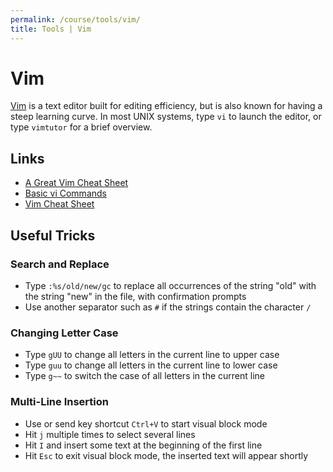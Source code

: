 ```yaml
---
permalink: /course/tools/vim/
title: Tools | Vim
---
```

# Vim

[Vim](http://www.vim.org/) is a text editor built for editing efficiency, but is also known for having a steep learning curve. In most UNIX systems, type `vi` to launch the editor, or type `vimtutor` for a brief overview.

## Links

* [A Great Vim Cheat Sheet](http://vimsheet.com/)
* [Basic vi Commands](https://www.cs.colostate.edu/helpdocs/vi.html)
* [Vim Cheat Sheet](https://vim.rtorr.com/)

## Useful Tricks

### Search and Replace

* Type `:%s/old/new/gc` to replace all occurrences of the string "old" with the string "new" in the file, with confirmation prompts
* Use another separator such as `#` if the strings contain the character `/`

### Changing Letter Case

* Type `gUU` to change all letters in the current line to upper case
* Type `guu` to change all letters in the current line to lower case 
* Type `g~~` to switch the case of all letters in the current line

### Multi-Line Insertion

* Use or send key shortcut `Ctrl+V` to start visual block mode
* Hit `j` multiple times to select several lines
* Hit `I` and insert some text at the beginning of the first line
* Hit `Esc` to exit visual block mode, the inserted text will appear shortly

